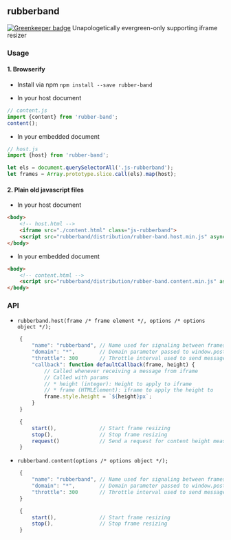rubberband
----------

[![Greenkeeper badge](https://badges.greenkeeper.io/sinnerschrader/rubber-band.svg)](https://greenkeeper.io/)
Unapologetically evergreen-only supporting iframe resizer


### Usage
#### 1. Browserify
* Install via npm `npm install --save rubber-band`

* In your host document

```javascript
// content.js
import {content} from 'rubber-band';
content();
```

* In your embedded document

```javascript
// host.js
import {host} from 'rubber-band';

let els = document.querySelectorAll('.js-rubberband');
let frames = Array.prototype.slice.call(els).map(host);
```

#### 2. Plain old javascript files
* In your host document

```html
<body>
	<!-- host.html -->
	<iframe src="./content.html" class="js-rubberband">
	<script src="rubberband/distribution/rubber-band.host.min.js" async="async"></script>
</body>
```

* In your embedded document

```html
<body>
	<!-- content.html -->
	<script src="rubberband/distribution/rubber-band.content.min.js" async="async"></script>
</body>
```

### API
* `rubberband.host(frame /* frame element */, options /* options object */);`

```javascript
	{
		"name": "rubberband", // Name used for signaling between frames
		"domain": "*",        // Domain parameter passed to window.postMessage
		"throttle": 300       // Throttle interval used to send messages in milliseconds
		"callback": function defaultCallback(frame, height) {
			// Called whenever receiving a message from iframe
			// Called with params
			// * height (integer): Height to apply to iframe
			// * frame (HTMLElement): iframe to apply the height to
			frame.style.height = `${height}px`;
		}
	}
```
```javascript
	{
		start(),              // Start frame resizing
		stop(),               // Stop frame resizing
		request()             // Send a request for content height measurement to the containing iframe
	}
```

* `rubberband.content(options /* options object */);`

```javascript
	{
		"name": "rubberband", // Name used for signaling between frames
		"domain": "*",        // Domain parameter passed to window.postMessage
		"throttle": 300       // Throttle interval used to send messages in milliseconds
	}
```
```javascript
	{
		start(),              // Start frame resizing
		stop(),               // Stop frame resizing
	}
```
